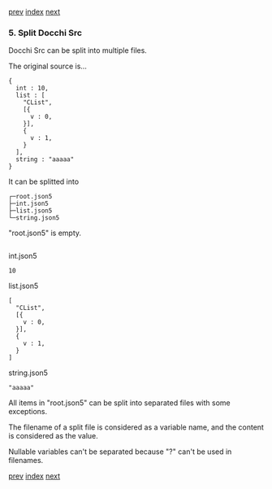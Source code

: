 [prev](a6_table_use_table.rs.md)
[index](index.md)
[next](b1_save_docchi_files_save_docchi_files.md.md)

### 5. Split Docchi Src

Docchi Src can be split into multiple files.

The original source is...
```json5
{
  int : 10,
  list : [
    "CList",
    [{
      v : 0,
    }],
    {
      v : 1,
    }
  ],
  string : "aaaaa"
}
```
It can be splitted into

```
┌─root.json5
├─int.json5
├─list.json5
└─string.json5
```
"root.json5" is empty.
```json5
```
int.json5
```json5
10
```
list.json5
```json5
[
  "CList",
  [{
    v : 0,
  }],
  {
    v : 1,
  }
]
```
string.json5
```json5
"aaaaa"
```
All items in "root.json5" can be split into separated files with some exceptions.

The filename of a split file is considered as a variable name, 
and the content is considered as the value.

Nullable variables can't be separated because "?" can't be used in filenames.


[prev](a6_table_use_table.rs.md)
[index](index.md)
[next](b1_save_docchi_files_save_docchi_files.md.md)
